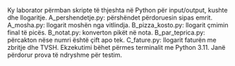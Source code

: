 Ky laborator përmban skripte të thjeshta në Python për input/output, kushte dhe llogaritje.
A_pershendetje.py: përshëndet përdoruesin sipas emrit.
A_mosha.py: llogarit moshën nga vitlindja.
B_pizza_kosto.py: llogarit çmimin final të picës.
B_notat.py: konverton pikët në nota.
B_par_teprica.py: përcakton nëse numri është çift apo tek.
C_fature.py: llogarit faturën me zbritje dhe TVSH.
Ekzekutimi bëhet përmes terminalit me Python 3.11. Janë përdorur prova të ndryshme për testim.
